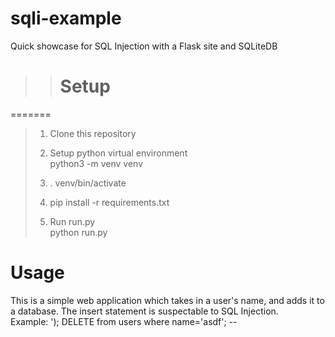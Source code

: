 # sqli-example
Quick showcase for SQL Injection with a Flask site and SQLiteDB

>># Setup
=======
>1. Clone this repository
>   
>2. Setup python virtual environment  
python3 -m venv venv
>  
>3. . venv/bin/activate
>  
>4. pip install -r requirements.txt
>
>5. Run run.py  
python run.py
  
# Usage
This is a simple web application which takes in a user's name, and adds it to a database. The insert statement is suspectable to SQL Injection.  
Example: '); DELETE from users where name='asdf'; --